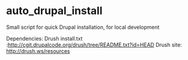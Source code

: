 auto_drupal_install
===================

Small script for quick Drupal installation, for local development

Dependencies:
Drush install.txt :http://cgit.drupalcode.org/drush/tree/README.txt?id=HEAD
Drush site: http://drush.ws/resources

